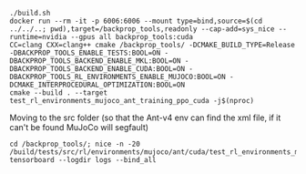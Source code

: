 ```
./build.sh
docker run --rm -it -p 6006:6006 --mount type=bind,source=$(cd ../../..; pwd),target=/backprop_tools,readonly --cap-add=sys_nice --runtime=nvidia --gpus all backprop_tools:cuda
CC=clang CXX=clang++ cmake /backprop_tools/ -DCMAKE_BUILD_TYPE=Release -DBACKPROP_TOOLS_ENABLE_TESTS:BOOL=ON -DBACKPROP_TOOLS_BACKEND_ENABLE_MKL:BOOL=ON -DBACKPROP_TOOLS_BACKEND_ENABLE_CUDA:BOOL=ON -DBACKPROP_TOOLS_RL_ENVIRONMENTS_ENABLE_MUJOCO:BOOL=ON -DCMAKE_INTERPROCEDURAL_OPTIMIZATION:BOOL=ON
cmake --build . --target test_rl_environments_mujoco_ant_training_ppo_cuda -j$(nproc)
```
Moving to the src folder (so that the Ant-v4 env can find the xml file, if it can't be found MuJoCo will segfault)
```
cd /backprop_tools/; nice -n -20 /build/tests/src/rl/environments/mujoco/ant/cuda/test_rl_environments_mujoco_ant_training_ppo_cuda
tensorboard --logdir logs --bind_all
```
